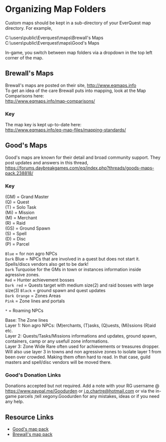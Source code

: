 # Organizing Map Folders
Custom maps should be kept in a sub-directory of your EverQuest map directory. For example,

C:\users\public\Everquest\maps\Brewall's Maps  
C:\users\public\Everquest\maps\Good's Maps  

In-game, you switch between map folders via a dropdown in the top left corner of the map.

## Brewall's Maps
Brewall's maps are posted on their  site, http://www.eqmaps.info  
To get an idea of the care Brewall puts into mapping, look at the Map Comparisons here:  
http://www.eqmaps.info/map-comparisons/

### Key
The map key is kept up-to-date here:  
http://www.eqmaps.info/eq-map-files/mapping-standards/

## Good's Maps
Good's maps are known for their detail and broad community support. They post updates and answers in this thread,
https://forums.daybreakgames.com/eq/index.php?threads/goods-maps-pack.238818/

### Key

(GM) = Grand Master                  
(Q) = Quest                          
(T) = Solo Task  
(Mi) = Mission  
(M) = Merchant  
(R) = Raid  
(GS) = Ground Spawn  
(S) = Spell  
(D) = Disc  
(P) = Parcel  

`Blue` = for non agro NPCs  
`Dark` Blue = NPCs that are involved in a quest but does not start it. Spells/discs vendors also get to be dark!  
`Dark` Turquoise for the GMs in town or instances information inside agressive zones.  
`Red` = Hunter achievement bosses  
`Dark red`  = Quests target with medium size(2) and raid bosses with large size(3)
`Black` = ground spawn and quest updates  
`Dark Orange` = Zones Areas  
`Pink` = Zone lines and portals  

`*` = Roaming NPCs  

Base: The Zone lines  
Layer 1: Non agro NPCs: (M)erchants, (T)asks, (Q)uests, (Mi)ssions (R)aid etc.  
Layer 2: Quests/Tasks/Missions informations and updates, ground spawn, containers, camp or any usefull zone informations.  
Layer 3: Zone Wide Rare often used for achievements or treasures dropper. Will also use layer 3 in towns and non agressive zones to isolate layer 1 from been over crowded. Making them often hard to read. In that case, guild masters and spell/disc vendors will be moved there.  

### Good's Donation Links
Donations accepted but not required. Add a note with your RG username @
https://www.paypal.me/Goodurden
or
j.p.chartre@hotmail.com
or
via the in-game parcels
;tell xegony.Goodurden for any mistakes, ideas or if you need any help.

## Resource Links
* [Good's map pack](https://www.redguides.com/community/resources/goods-everquest-map-pack.303/)  
* [Brewall's map pack](https://www.redguides.com/community/resources/brewalls-everquest-maps.153/)


